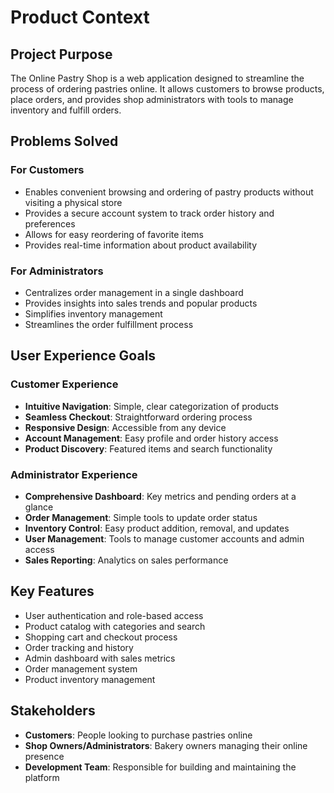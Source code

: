 # Product Context

## Project Purpose
The Online Pastry Shop is a web application designed to streamline the process of ordering pastries online. It allows customers to browse products, place orders, and provides shop administrators with tools to manage inventory and fulfill orders.

## Problems Solved

### For Customers
- Enables convenient browsing and ordering of pastry products without visiting a physical store
- Provides a secure account system to track order history and preferences
- Allows for easy reordering of favorite items
- Provides real-time information about product availability

### For Administrators
- Centralizes order management in a single dashboard
- Provides insights into sales trends and popular products
- Simplifies inventory management
- Streamlines the order fulfillment process

## User Experience Goals

### Customer Experience
- **Intuitive Navigation**: Simple, clear categorization of products
- **Seamless Checkout**: Straightforward ordering process
- **Responsive Design**: Accessible from any device
- **Account Management**: Easy profile and order history access
- **Product Discovery**: Featured items and search functionality

### Administrator Experience
- **Comprehensive Dashboard**: Key metrics and pending orders at a glance
- **Order Management**: Simple tools to update order status
- **Inventory Control**: Easy product addition, removal, and updates
- **User Management**: Tools to manage customer accounts and admin access
- **Sales Reporting**: Analytics on sales performance

## Key Features
- User authentication and role-based access
- Product catalog with categories and search
- Shopping cart and checkout process
- Order tracking and history
- Admin dashboard with sales metrics
- Order management system
- Product inventory management

## Stakeholders
- **Customers**: People looking to purchase pastries online
- **Shop Owners/Administrators**: Bakery owners managing their online presence
- **Development Team**: Responsible for building and maintaining the platform